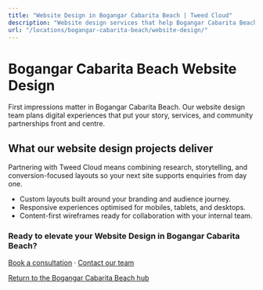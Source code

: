 ```yaml
---
title: "Website Design in Bogangar Cabarita Beach | Tweed Cloud"
description: "Website design services that help Bogangar Cabarita Beach businesses stand out online."
url: "/locations/bogangar-cabarita-beach/website-design/"
---
```


# Bogangar Cabarita Beach Website Design

First impressions matter in Bogangar Cabarita Beach. Our website design team plans digital experiences that put your story, services, and community partnerships front and centre.

## What our website design projects deliver

Partnering with Tweed Cloud means combining research, storytelling, and conversion-focused layouts so your next site supports enquiries from day one.

- Custom layouts built around your branding and audience journey.
- Responsive experiences optimised for mobiles, tablets, and desktops.
- Content-first wireframes ready for collaboration with your internal team.

### Ready to elevate your Website Design in Bogangar Cabarita Beach?

[Book a consultation](/consultation/) · [Contact our team](/contact/)

[Return to the Bogangar Cabarita Beach hub](/locations/bogangar-cabarita-beach/)
